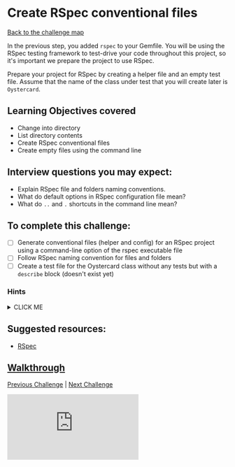 # Create RSpec conventional files

[Back to the challenge map](README.md)

In the previous step, you added `rspec` to your Gemfile. You will be using the RSpec testing framework to test-drive your code throughout this project, so it's important we prepare the project to use RSpec.

Prepare your project for RSpec by creating a helper file and an empty test file. Assume that the name of the class under test that you will create later is `Oystercard`.

## Learning Objectives covered
- Change into directory
- List directory contents
- Create RSpec conventional files
- Create empty files using the command line

## Interview questions you may expect:
- Explain RSpec file and folders naming conventions.
- What do default options in RSpec configuration file mean?
- What do `..` and `.` shortcuts in the command line mean?

## To complete this challenge:
- [ ] Generate conventional files (helper and config) for an RSpec project using a command-line option of the rspec executable file
- [ ] Follow RSpec naming convention for files and folders
- [ ] Create a test file for the Oystercard class without any tests but with a `describe` block (doesn't exist yet)

### Hints
<details><summary>CLICK ME</summary>
  <ul>
    <li>Everything required in order to complete this challenge should be familiar to you from week one.  First generate the files required to run RSpec tests from your terminal, then set up an empty spec file, describing an Oystercard class.</li>
    <li>Check that everything is working by running 'rspec' from the command-line.  You should see a familiar error message.</li>
  </ul>
</details>

## Suggested resources:
- [RSpec](http://rspec.info/)

## [Walkthrough](walkthroughs/02_initialize_rspec.md)

[Previous Challenge](01_create_gemfile.md) | [Next Challenge](03_debugging.md)

![Tracking pixel](https://githubanalytics.herokuapp.com/course/oystercard/02_initialize_rspec.md)
